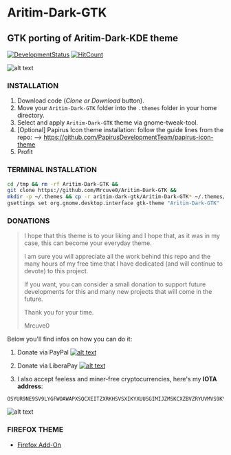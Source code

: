 # Aritim-Dark-GTK

## GTK porting of Aritim-Dark-KDE theme 

[![DevelopmentStatus](https://img.shields.io/badge/Development-Paused-yellow.svg)](https://img.shields.io/badge/Development-Paused-yellow.svg)
[![HitCount](http://hits.dwyl.io/Mrcuve0/Aritim-Dark.svg)](http://hits.dwyl.io/Mrcuve0/Aritim-Dark)

![alt text](https://raw.githubusercontent.com/Mrcuve0/Aritim-Dark/master/GTK/screenshots/Desktop.png)

### INSTALLATION

1. Download code (*Clone or Download* button).
2. Move your `Aritim-Dark-GTK` folder into the `.themes` folder in your home directory.
3. Select and apply `Aritim-Dark-GTK` theme via gnome-tweak-tool.
4. [Optional] Papirus Icon theme installation: follow the guide lines from the repo: --> https://github.com/PapirusDevelopmentTeam/papirus-icon-theme
5. Profit

### TERMINAL INSTALLATION

```sh
cd /tmp && rm -rf Aritim-Dark-GTK &&
git clone https://github.com/Mrcuve0/Aritim-Dark-GTK &&
mkdir -p ~/.themes && cp -r aritim-dark-gtk/Aritim-Dark-GTK* ~/.themes/ &&
gsettings set org.gnome.desktop.interface gtk-theme "Aritim-Dark-GTK"
```

### **DONATIONS**

> I hope that this theme is to your liking and I hope that, as it was in my case, this can become your everyday theme.
>
> I am sure you will appreciate all the work behind this repo and the many hours of my free time that I have dedicated (and will continue to devote) to this project.
> 
> If you want, you can consider a small donation to support future developments for this and many new projects that will come in the future.
>
> Thank you for your time.
> 
>Mrcuve0

Below you'll find infos on how you can do it:

1. Donate via PayPal [![alt text](https://www.paypal.com/en_US/i/btn/btn_donate_LG.gif)](https://paypal.me/mrcuve0)

2. Donate via LiberaPay [![alt text](https://liberapay.com/assets/widgets/donate.svg)](https://liberapay.com/Mrcuve0/donate)

3. I also accept feeless and miner-free cryptocurrencies, here's my **IOTA address**:
```
OSYUR9NE9SV9LYGFWOAWAPXSQCXEITZXRKHSVSXIKYXUUSGIMIJZMSKCXZBVZRYUVMVS9KYNENVZVVULADJWOUUYBX
```
![alt text](https://raw.githubusercontent.com/Mrcuve0/Aritim-Dark/master/QRCode.jpg)

### FIREFOX THEME
* [Firefox Add-On](https://addons.mozilla.org/en-US/firefox/addon/aritim-dark/)
